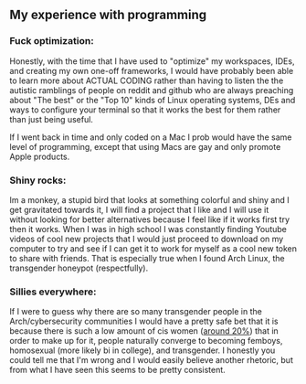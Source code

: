 ## My experience with programming

### __Fuck optimization__:

Honestly, with the time that I have used to "optimize" my workspaces, IDEs, and creating my own one-off frameworks, I would have probably been able to learn more about ACTUAL CODING rather than having to listen the the autistic ramblings of people on reddit and github who are always preaching about "The best" or the "Top 10" kinds of Linux operating systems, DEs and ways to configure your terminal so that it works the best for them rather than just being useful.

If I went back in time and only coded on a Mac I prob would have the same level of programming, except that using Macs are gay and only promote Apple products.

### __Shiny rocks__:

Im a monkey, a stupid bird that looks at something colorful and shiny and I get gravitated towards it, I will find a project that I like and I will use it without looking for better alternatives because I feel like if it works first try then it works. When I was in high school I was constantly finding Youtube videos of cool new projects that I would just proceed to download on my computer to try and see if I can get it to work for myself as a cool new token to share with friends. That is especially true when I found Arch Linux, the transgender honeypot (respectfully).

### __Sillies everywhere__:

If I were to guess why there are so many transgender people in the Arch/cybersecurity communities I would have a pretty safe bet that it is because there is such a low amount of cis women ([around 20%](https://www.zippia.com/computer-scientist-jobs/demographics/)) that in order to make up for it, people naturally converge to becoming femboys, homosexual (more likely bi in college), and transgender. I honestly you could tell me that I'm wrong and I would easily believe another rhetoric, but from what I have seen this seems to be pretty consistent.

